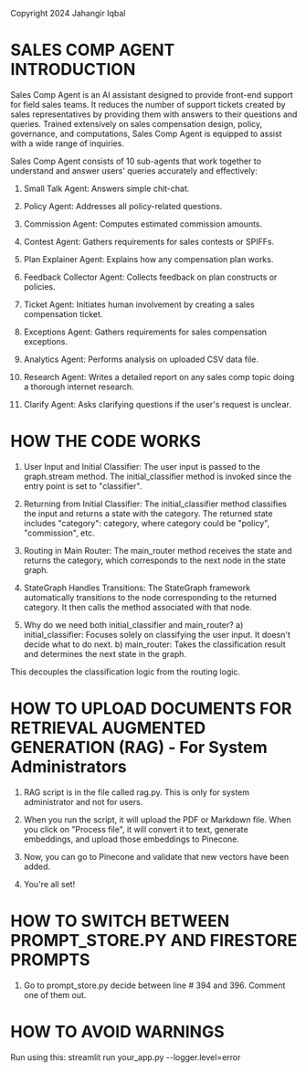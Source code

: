 Copyright 2024 Jahangir Iqbal

# SALES COMP AGENT INTRODUCTION

Sales Comp Agent is an AI assistant designed to provide front-end support for field sales teams. It reduces the number of support tickets created by sales representatives by providing them with answers to their questions and queries. Trained extensively on sales compensation design, policy, governance, and computations, Sales Comp Agent is equipped to assist with a wide range of inquiries.

Sales Comp Agent consists of 10 sub-agents that work together to understand and answer users' queries accurately and effectively:

1) Small Talk Agent: Answers simple chit-chat.

2) Policy Agent: Addresses all policy-related questions.

3) Commission Agent: Computes estimated commission amounts.

4) Contest Agent: Gathers requirements for sales contests or SPIFFs.

5) Plan Explainer Agent: Explains how any compensation plan works.

6) Feedback Collector Agent: Collects feedback on plan constructs or policies.

7) Ticket Agent: Initiates human involvement by creating a sales compensation ticket.

8) Exceptions Agent: Gathers requirements for sales compensation exceptions.

9) Analytics Agent: Performs analysis on uploaded CSV data file.

10) Research Agent: Writes a detailed report on any sales comp topic doing a thorough internet research.

11) Clarify Agent: Asks clarifying questions if the user's request is unclear.


# HOW THE CODE WORKS

1) User Input and Initial Classifier:
The user input is passed to the graph.stream method.
The initial_classifier method is invoked since the entry point is set to "classifier".

2) Returning from Initial Classifier:
The initial_classifier method classifies the input and returns a state with the category.
The returned state includes "category": category, where category could be "policy", "commission", etc.

3) Routing in Main Router:
The main_router method receives the state and returns the category, which corresponds to the next node in the state graph.

4) StateGraph Handles Transitions:
The StateGraph framework automatically transitions to the node corresponding to the returned category.
It then calls the method associated with that node.

5) Why do we need both initial_classifier and main_router?
    a) initial_classifier: Focuses solely on classifying the user input. It doesn't decide what to do next.
    b) main_router: Takes the classification result and determines the next state in the graph. 

This decouples the classification logic from the routing logic.

# HOW TO UPLOAD DOCUMENTS FOR RETRIEVAL AUGMENTED GENERATION (RAG) - For System Administrators

1) RAG script is in the file called rag.py. This is only for system administrator and not for users.

2) When you run the script, it will upload the PDF or Markdown file. When you click on "Process file", it will convert it to text, generate embeddings, and upload those embeddings to Pinecone.

3) Now, you can go to Pinecone and validate that new vectors have been added.

4) You're all set! 

# HOW TO SWITCH BETWEEN PROMPT_STORE.PY AND FIRESTORE PROMPTS

1) Go to prompt_store.py decide between line # 394 and 396. Comment one of them out.

# HOW TO AVOID WARNINGS

Run using this:  streamlit run your_app.py --logger.level=error

